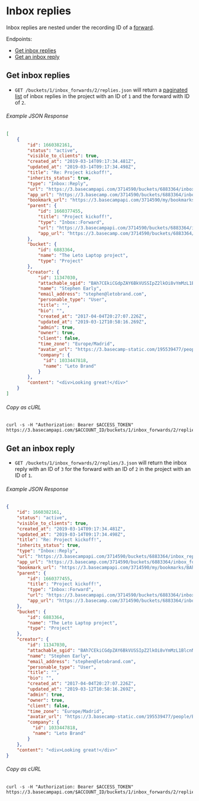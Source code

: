 Inbox replies
==============

Inbox replies are nested under the recording ID of a [forward][forwards].

Endpoints:

- [Get inbox replies](#get-inbox-replies)
- [Get an inbox reply](#get-an-inbox-reply)

Get inbox replies
-------------------

* `GET /buckets/1/inbox_forwards/2/replies.json` will return a [paginated list][pagination] of inbox replies in the project with an ID of `1` and the forward with ID of `2`.

###### Example JSON Response
<!-- START GET /buckets/1/inbox_forwards/2/replies.json -->
```json
[
    {
        "id": 1660382161,
        "status": "active",
        "visible_to_clients": true,
        "created_at": "2019-03-14T09:17:34.481Z",
        "updated_at": "2019-03-14T09:17:34.498Z",
        "title": "Re: Project kickoff!",
        "inherits_status": true,
        "type": "Inbox::Reply",
        "url": "https://3.basecampapi.com/3714590/buckets/6883364/inbox_replies/1660382161.json",
        "app_url": "https://3.basecamp.com/3714590/buckets/6883364/inbox_forwards/1660377455#__recording_1660382161",
        "bookmark_url": "https://3.basecampapi.com/3714590/my/bookmarks/BAh7CEkiCGdpZAY6BkVUSSIuZ2lkOi8vYmMzL1JlY29yZGluZy8xNjYwMzgyMTYxP2V4cGlyZXNfaW4GOwBUSSIMcHVycG9zZQY7AFRJIg1yZWFkYWJsZQY7AFRJIg9leHBpcmVzX2F0BjsAVDA=--a3d7a6039ae477980c497c0d3d96ee7c16d45a06.json",
        "parent": {
            "id": 1660377455,
            "title": "Project kickoff!",
            "type": "Inbox::Forward",
            "url": "https://3.basecampapi.com/3714590/buckets/6883364/inbox_forwards/1660377455.json",
            "app_url": "https://3.basecamp.com/3714590/buckets/6883364/inbox_forwards/1660377455"
        },
        "bucket": {
            "id": 6883364,
            "name": "The Leto Laptop project",
            "type": "Project"
        },
        "creator": {
            "id": 11347030,
            "attachable_sgid": "BAh7CEkiCGdpZAY6BkVUSSIpZ2lkOi8vYmMzL1BlcnNvbi8xMTM0NzAzMD9leHBpcmVzX2luBjsAVEkiDHB1cnBvc2UGOwBUSSIPYXR0YWNoYWJsZQY7AFRJIg9leHBpcmVzX2F0BjsAVDA=--b3910c4b417b73361601f8d2df454b526e9fc300",
            "name": "Stephen Early",
            "email_address": "stephen@letobrand.com",
            "personable_type": "User",
            "title": "",
            "bio": "",
            "created_at": "2017-04-04T20:27:07.226Z",
            "updated_at": "2019-03-12T10:58:16.269Z",
            "admin": true,
            "owner": true,
            "client": false,
            "time_zone": "Europe/Madrid",
            "avatar_url": "https://3.basecamp-static.com/195539477/people/BAhpBGIqCjw=--30a34b0522d7ba3484b8c4dcd65d9087a1baef0e/avatar-64-x4",
            "company": {
              "id": 1033447818,
              "name": "Leto Brand"
            }
        },
        "content": "<div>Looking great!</div>"
    }
]
```
<!-- END GET /buckets/1/inbox_forwards/2/replies.json -->
###### Copy as cURL

``` shell
curl -s -H "Authorization: Bearer $ACCESS_TOKEN" https://3.basecampapi.com/$ACCOUNT_ID/buckets/1/inbox_forwards/2/replies.json
```

Get an inbox reply
-------------------

* `GET /buckets/1/inbox_forwards/2/replies/3.json` will return the inbox reply with an ID of `3` for the forward with an ID of `2` in the project with an ID of `1`.

###### Example JSON Response
<!-- START GET /buckets/1/inbox_forwards/2/replies/3.json -->
```json
{
    "id": 1660382161,
    "status": "active",
    "visible_to_clients": true,
    "created_at": "2019-03-14T09:17:34.481Z",
    "updated_at": "2019-03-14T09:17:34.498Z",
    "title": "Re: Project kickoff!",
    "inherits_status": true,
    "type": "Inbox::Reply",
    "url": "https://3.basecampapi.com/3714590/buckets/6883364/inbox_replies/1660382161.json",
    "app_url": "https://3.basecamp.com/3714590/buckets/6883364/inbox_forwards/1660377455#__recording_1660382161",
    "bookmark_url": "https://3.basecampapi.com/3714590/my/bookmarks/BAh7CEkiCGdpZAY6BkVUSSIuZ2lkOi8vYmMzL1JlY29yZGluZy8xNjYwMzgyMTYxP2V4cGlyZXNfaW4GOwBUSSIMcHVycG9zZQY7AFRJIg1yZWFkYWJsZQY7AFRJIg9leHBpcmVzX2F0BjsAVDA=--a3d7a6039ae477980c497c0d3d96ee7c16d45a06.json",
    "parent": {
        "id": 1660377455,
        "title": "Project kickoff!",
        "type": "Inbox::Forward",
        "url": "https://3.basecampapi.com/3714590/buckets/6883364/inbox_forwards/1660377455.json",
        "app_url": "https://3.basecamp.com/3714590/buckets/6883364/inbox_forwards/1660377455"
    },
    "bucket": {
        "id": 6883364,
        "name": "The Leto Laptop project",
        "type": "Project"
    },
    "creator": {
        "id": 11347030,
        "attachable_sgid": "BAh7CEkiCGdpZAY6BkVUSSIpZ2lkOi8vYmMzL1BlcnNvbi8xMTM0NzAzMD9leHBpcmVzX2luBjsAVEkiDHB1cnBvc2UGOwBUSSIPYXR0YWNoYWJsZQY7AFRJIg9leHBpcmVzX2F0BjsAVDA=--b3910c4b417b73361601f8d2df454b526e9fc300",
        "name": "Stephen Early",
        "email_address": "stephen@letobrand.com",
        "personable_type": "User",
        "title": "",
        "bio": "",
        "created_at": "2017-04-04T20:27:07.226Z",
        "updated_at": "2019-03-12T10:58:16.269Z",
        "admin": true,
        "owner": true,
        "client": false,
        "time_zone": "Europe/Madrid",
        "avatar_url": "https://3.basecamp-static.com/195539477/people/BAhpBGIqCjw=--30a34b0522d7ba3484b8c4dcd65d9087a1baef0e/avatar-64-x4",
        "company": {
          "id": 1033447818,
          "name": "Leto Brand"
        }
    },
    "content": "<div>Looking great!</div>"
}
```
<!-- END GET /buckets/1/inbox_forwards/2/replies/3.json -->
###### Copy as cURL

``` shell
curl -s -H "Authorization: Bearer $ACCESS_TOKEN" https://3.basecampapi.com/$ACCOUNT_ID/buckets/1/inbox_forwards/2/replies/3.json
```

[pagination]: https://github.com/basecamp/bc3-api/blob/master/README.md#pagination
[forwards]: https://github.com/basecamp/bc3-api/blob/master/sections/forwards.md#forwards

